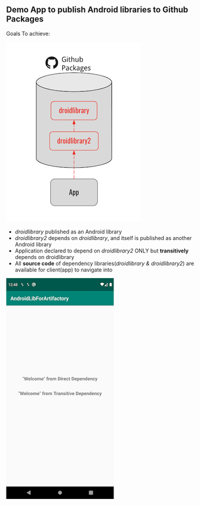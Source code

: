 ## Demo App to publish Android libraries to Github Packages
Goals To achieve:

![Architecture Diagram](diagram.png)

- _droidlibrary_ published as an Android library
- _droidlibrary2_ depends on _droidlibrary_, and itself is published as another Android library
- Application declared to depend on _droidlibrary2_ ONLY but **transitively** depends on droidlibrary
- All **source code** of dependency libraries(_droidlibrary & droidlibrary2_) are available for client(app) to navigate into

![App Screenshot](Screenshot.png)

